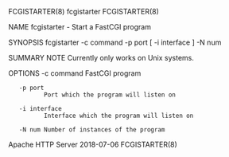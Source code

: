 FCGISTARTER(8)                                                      fcgistarter                                                     FCGISTARTER(8)

NAME
       fcgistarter - Start a FastCGI program

SYNOPSIS
       fcgistarter -c command -p port [ -i interface ] -N num

SUMMARY
NOTE
       Currently only works on Unix systems.

OPTIONS
       -c command
              FastCGI program

       -p port
              Port which the program will listen on

       -i interface
              Interface which the program will listen on

       -N num Number of instances of the program

Apache HTTP Server                                                  2018-07-06                                                      FCGISTARTER(8)
